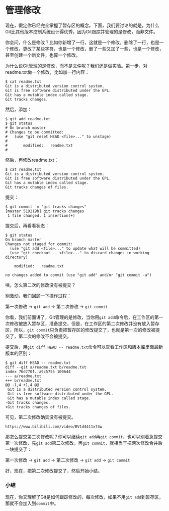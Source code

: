# 管理修改

现在，假定你已经完全掌握了暂存区的概念。下面，我们要讨论的就是，为什么Git比其他版本控制系统设计得优秀，因为Git跟踪并管理的是修改，而非文件。

你会问，什么是修改？比如你新增了一行，这就是一个修改，删除了一行，也是一个修改，更改了某些字符，也是一个修改，删了一些又加了一些，也是一个修改，甚至创建一个新文件，也算一个修改。

为什么说Git管理的是修改，而不是文件呢？我们还是做实验。第一步，对readme.txt做一个修改，比如加一行内容：

```plain
$ cat readme.txt
Git is a distributed version control system.
Git is free software distributed under the GPL.
Git has a mutable index called stage.
Git tracks changes.
```

然后，添加：

```plain
$ git add readme.txt
$ git status
# On branch master
# Changes to be committed:
#   (use "git reset HEAD <file>..." to unstage)
#
#       modified:   readme.txt
#
```

然后，再修改readme.txt：

```plain
$ cat readme.txt 
Git is a distributed version control system.
Git is free software distributed under the GPL.
Git has a mutable index called stage.
Git tracks changes of files.
```

提交：

```plain
$ git commit -m "git tracks changes"
[master 519219b] git tracks changes
 1 file changed, 1 insertion(+)
```

提交后，再看看状态：

```plain
$ git status
On branch master
Changes not staged for commit:
  (use "git add <file>..." to update what will be committed)
  (use "git checkout -- <file>..." to discard changes in working directory)

	modified:   readme.txt

no changes added to commit (use "git add" and/or "git commit -a")
```

咦，怎么第二次的修改没有被提交？

别激动，我们回顾一下操作过程：

第一次修改 -> `git add` -> 第二次修改 -> `git commit`

你看，我们前面讲了，Git管理的是修改，当你用`git add`命令后，在工作区的第一次修改被放入暂存区，准备提交，但是，在工作区的第二次修改并没有放入暂存区，所以，`git commit`只负责把暂存区的修改提交了，也就是第一次的修改被提交了，第二次的修改不会被提交。

提交后，用`git diff HEAD -- readme.txt`命令可以查看工作区和版本库里面最新版本的区别：

```plain
$ git diff HEAD -- readme.txt 
diff --git a/readme.txt b/readme.txt
index 76d770f..a9c5755 100644
--- a/readme.txt
+++ b/readme.txt
@@ -1,4 +1,4 @@
 Git is a distributed version control system.
 Git is free software distributed under the GPL.
 Git has a mutable index called stage.
-Git tracks changes.
+Git tracks changes of files.
```

可见，第二次修改确实没有被提交。

```video max-width=960 ratio=16:9
https://www.bilibili.com/video/BV1d4411x74w
```

那怎么提交第二次修改呢？你可以继续`git add`再`git commit`，也可以别着急提交第一次修改，先`git add`第二次修改，再`git commit`，就相当于把两次修改合并后一块提交了：

第一次修改 -> `git add` -> 第二次修改 -> `git add` -> `git commit`

好，现在，把第二次修改提交了，然后开始小结。

### 小结

现在，你又理解了Git是如何跟踪修改的，每次修改，如果不用`git add`到暂存区，那就不会加入到`commit`中。
